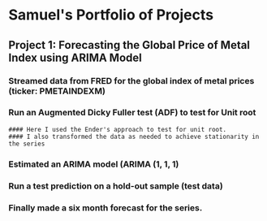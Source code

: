 # Samuel's Portfolio of Projects

## Project 1: Forecasting the Global Price of Metal Index using ARIMA Model
  ### Streamed data from FRED for the global index of metal prices (ticker: PMETAINDEXM)
  ### Run an Augmented Dicky Fuller test (ADF) to test for Unit root
    #### Here I used the Ender's approach to test for unit root.
    #### I also transformed the data as needed to achieve stationarity in the series
  ### Estimated an ARIMA model (ARIMA (1, 1, 1)
  ### Run a test prediction on a hold-out sample (test data)
  ### Finally made a six month forecast for the series.
